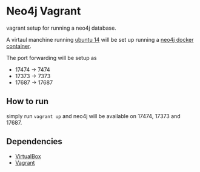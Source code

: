 # Neo4j Vagrant
vagrant setup for running a neo4j database.

A virtaul manchine running [ubuntu 14](https://app.vagrantup.com/ubuntu/boxes/trusty64) will be set up running a [neo4j docker container](https://hub.docker.com/_/neo4j/).

The port forwarding will be setup as
* 17474 -> 7474
* 17373 -> 7373
* 17687 -> 17687

## How to run
simply run `vagrant up` and neo4j will be available on 17474, 17373 and 17687.

## Dependencies

* [VirtualBox](https://www.virtualbox.org/)
* [Vagrant](http://www.vagrantup.com/)
